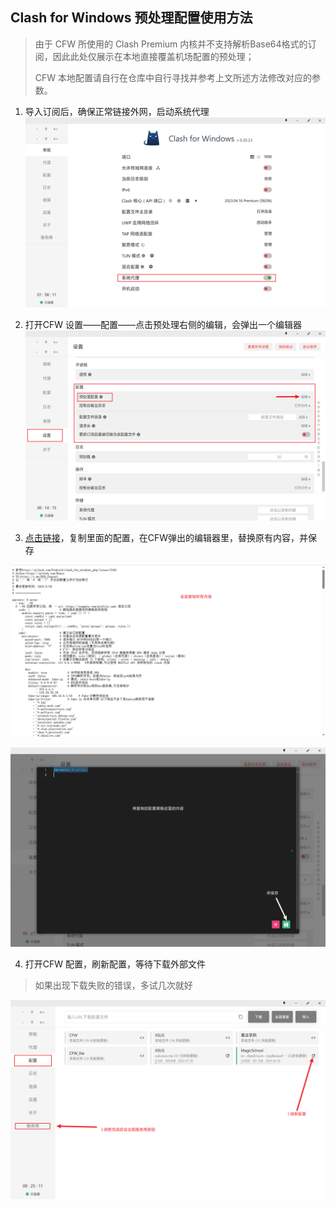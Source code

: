 ## Clash for Windows 预处理配置使用方法

> 由于 CFW 所使用的 Clash Premium 内核并不支持解析Base64格式的订阅，因此此处仅展示在本地直接覆盖机场配置的预处理；
> 
> CFW 本地配置请自行在仓库中自行寻找并参考上文所述方法修改对应的参数。

1. 导入订阅后，确保正常链接外网，启动系统代理
![1](https://raw.githubusercontent.com/Repcz/Tool/X/Clash/Premium/Photo/1.png)

2. 打开CFW 设置——配置——点击预处理右侧的编辑，会弹出一个编辑器
![2](https://raw.githubusercontent.com/Repcz/Tool/X/Clash/Premium/Photo/2.png)

3. [点击链接](https://raw.githubusercontent.com/Repcz/Tool/X/Clash/Premium/CFW_parser.yaml)，复制里面的配置，在CFW弹出的编辑器里，替换原有内容，并保存

![3](https://raw.githubusercontent.com/Repcz/Tool/X/Clash/Premium/Photo/3.png)

![4](https://raw.githubusercontent.com/Repcz/Tool/X/Clash/Premium/Photo/4.png)

4. 打开CFW 配置，刷新配置，等待下载外部文件

> 如果出现下载失败的错误，多试几次就好

![5](https://raw.githubusercontent.com/Repcz/Tool/X/Clash/Premium/Photo/5.png)

